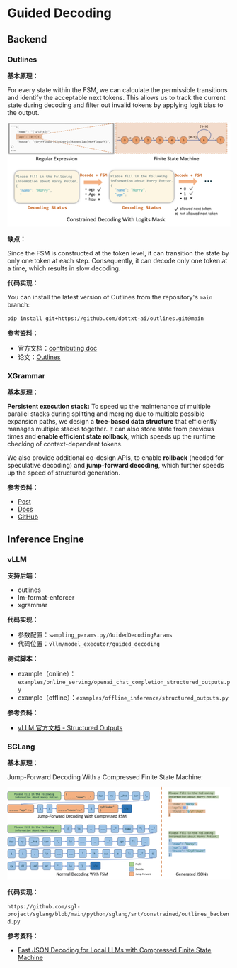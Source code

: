 # Guided Decoding

## Backend

### Outlines

**基本原理：**

For every state within the FSM, we can calculate the permissible transitions and identify the acceptable next tokens. This allows us to track the current state during decoding and filter out invalid tokens by applying logit bias to the output.

![outlines](./images/method1.png)

**缺点：**

Since the FSM is constructed at the token level, it can transition the state by only one token at each step. Consequently, it can decode only one token at a time, which results in slow decoding.

**代码实现：**

You can install the latest version of Outlines from the repository's `main` branch:

```bash
pip install git+https://github.com/dottxt-ai/outlines.git@main
```

**参考资料：**

- 官方文档：[contributing doc](https://dottxt-ai.github.io/outlines/latest/community/contribute/)
- 论文：[Outlines](../../../../../Research/Papers/Papers/Outlines.pdf)

### XGrammar

**基本原理：**

**Persistent execution stack:** To speed up the maintenance of multiple parallel stacks during splitting and merging due to multiple possible expansion paths, we design a **tree-based data structure** that efficiently manages multiple stacks together. It can also store state from previous times and **enable efficient state rollback**, which speeds up the runtime checking of context-dependent tokens.

We also provide additional co-design APIs, to enable **rollback** (needed for speculative decoding) and **jump-forward decoding**, which further speeds up the speed of structured generation.

**参考资料：**

- [Post](https://blog.mlc.ai/2024/11/22/achieving-efficient-flexible-portable-structured-generation-with-xgrammar)
- [Docs](https://xgrammar.mlc.ai/docs/)
- [GitHub](https://github.com/mlc-ai/xgrammar)

## Inference Engine

### vLLM

**支持后端：**

- outlines
- lm-format-enforcer
- xgrammar

**代码实现：**

- 参数配置：`sampling_params.py/GuidedDecodingParams`
- 代码位置：`vllm/model_executor/guided_decoding`

**测试脚本：**

- example（online）：`examples/online_serving/openai_chat_completion_structured_outputs.py`
- example（offline）：`examples/offline_inference/structured_outputs.py`

**参考资料：**

- [vLLM 官方文档 - Structured Outputs](https://docs.vllm.ai/en/stable/features/structured_outputs.html#structured-outputs)

### SGLang

**基本原理：**

Jump-Forward Decoding With a Compressed Finite State Machine:

![Jump-Forward Decoding](./images/compare.png)

**代码实现：**

`https://github.com/sgl-project/sglang/blob/main/python/sglang/srt/constrained/outlines_backend.py`

**参考资料：**

- [Fast JSON Decoding for Local LLMs with Compressed Finite State Machine](https://lmsys.org/blog/2024-02-05-compressed-fsm/)
